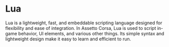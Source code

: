 # Lua

> <Badge type="tip" text="Updated"/>

Lua is a lightweight, fast, and embeddable scripting language designed for flexibility and ease of integration. In Assetto Corsa, Lua is used to script in-game behavior, UI elements, and various other things. Its simple syntax and lightweight design make it easy to learn and efficient to run.